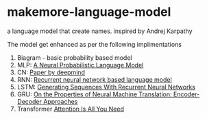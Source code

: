 # makemore-language-model
a language model that create names. inspired by Andrej Karpathy

The model get enhanced as per the following implimentations 
1. Biagram - basic probability based model
2. MLP: [A Neural Probabilistic Language Model](https://www.jmlr.org/papers/volume3/bengio03a/bengio03a.pdf)
3. CN: [Paper by deepmind](https://arxiv.org/abs/1609.03499)
4. RNN: [Recurrent neural network based language model](https://www.fit.vutbr.cz/research/groups/speech/publi/2010/mikolov_interspeech2010_IS100722.pdf)
5. LSTM: [Generating Sequences With Recurrent Neural Networks](https://arxiv.org/abs/1308.0850)
6. GRU: [On the Properties of Neural Machine Translation: Encoder-Decoder Approaches](https://arxiv.org/abs/1409.1259)
7. Transformer [Attention Is All You Need](https://arxiv.org/abs/1706.03762)
